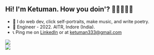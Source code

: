 ## Hi! I'm Ketuman. How you doin'? 👨🏽‍💻👋🏽
- 🍉 I do web dev, click self-portraits, make music, and write poetry.
- 🚀 Engineer - 2022. AITR, Indore (India).
- 📞 Ping me on [LinkedIn](https://www.linkedin.com/in/k2maan/) or at ketuman333@gmail.com

<a href="https://github.com/anuraghazra/github-readme-stats">
  <img align="center" src="https://github-readme-stats.vercel.app/api/top-langs/?username=k2maan&hide=dart,java&langs_count=4&layout=compact&custom_title=Languages&hide_border=true&theme=onedark" />
</a>
</br>
<a href="https://github.com/anuraghazra/convoychat">
  <img align="center" src="https://github-readme-stats.vercel.app/api?username=k2maan&hide=contribs,issues&show_icons=true&custom_title=Stats&hide_border=tru&theme=onedark" />
</a>
